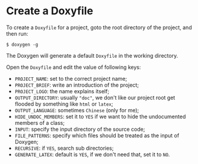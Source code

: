 # Create a Doxyfile

To create a `Doxyfile` for a project, goto the root directory of the project, and then run:

  ```console
$ doxygen -g
  ```

The Doxygen will generate a default `Doxyfile` in the working directory.

Open the `Doxyfile` and edit the value of following keys:
  * `PROJECT_NAME`: set to the correct project name;
  * `PROJECT_BRIEF`: write an introduction of the project;
  * `PROJECT_LOGO`: the name explains itself;
  * `OUTPUT_DIRECTORY`: usually `"doc"`, we don't like our project root get flooded by something like `html` or `latex`;
  * `OUTPUT_LANGUAGE`: sometimes `Chinese` (only for me);
  * `HIDE_UNDOC_MEMBERS`: set it to `YES` if we want to hide the undocumented members of a class;
  * `INPUT`: specify the input directory of the source code;
  * `FILE_PATTERNS`: specify which files should be treated as the input of Doxygen;
  * `RECURSIVE`: if `YES`, search sub directories;
  * `GENERATE_LATEX`: default is `YES`, if we don't need that, set it to `NO`.
